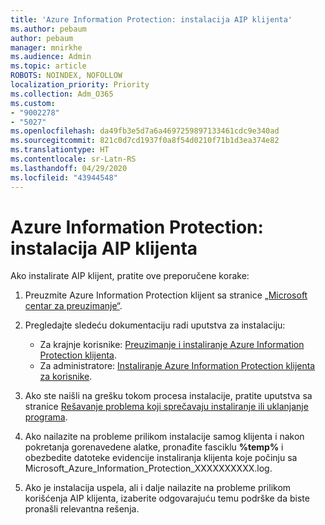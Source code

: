 ```yaml
---
title: 'Azure Information Protection: instalacija AIP klijenta'
ms.author: pebaum
author: pebaum
manager: mnirkhe
ms.audience: Admin
ms.topic: article
ROBOTS: NOINDEX, NOFOLLOW
localization_priority: Priority
ms.collection: Adm_O365
ms.custom:
- "9002278"
- "5027"
ms.openlocfilehash: da49fb3e5d7a6a4697259897133461cdc9e340ad
ms.sourcegitcommit: 821c0d7cd1937f0a8f54d0210f71b1d3ea374e82
ms.translationtype: HT
ms.contentlocale: sr-Latn-RS
ms.lasthandoff: 04/29/2020
ms.locfileid: "43944548"
---
```

# <a name="azure-information-protection-aip-client-installation"></a>Azure Information Protection: instalacija AIP klijenta

Ako instalirate AIP klijent, pratite ove preporučene korake:

1. Preuzmite Azure Information Protection klijent sa stranice [„Microsoft centar za preuzimanje“](https://www.microsoft.com/download/details.aspx?id=53018).

2. Pregledajte sledeću dokumentaciju radi uputstva za instalaciju:

    - Za krajnje korisnike: [Preuzimanje i instaliranje Azure Information Protection klijenta](https://docs.microsoft.com/azure/information-protection/rms-client/install-client-app).
    - Za administratore: [Instaliranje Azure Information Protection klijenta za korisnike](https://docs.microsoft.com/azure/information-protection/rms-client/client-admin-guide-install).

3. Ako ste naišli na grešku tokom procesa instalacije, pratite uputstva sa stranice [Rešavanje problema koji sprečavaju instaliranje ili uklanjanje programa](https://support.microsoft.com/help/17588/windows-fix-problems-that-block-programs-being-installed-or-removed).

4. Ako nailazite na probleme prilikom instalacije samog klijenta i nakon pokretanja gorenavedene alatke, pronađite fasciklu **%temp%** i obezbedite datoteke evidencije instaliranja klijenta koje počinju sa Microsoft_Azure_Information_Protection_XXXXXXXXXX.log.

5. Ako je instalacija uspela, ali i dalje nailazite na probleme prilikom korišćenja AIP klijenta, izaberite odgovarajuću temu podrške da biste pronašli relevantna rešenja.
